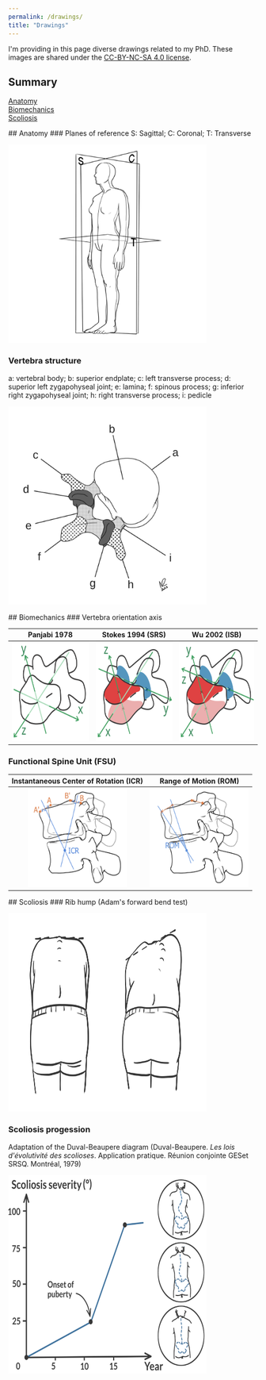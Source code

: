 ```yaml
---
permalink: /drawings/
title: "Drawings"
---
```


I'm providing in this page diverse drawings related to my PhD. These images are shared under the [CC-BY-NC-SA 4.0 license](https://creativecommons.org/licenses/by-nc-sa/4.0/).

## Summary
[Anatomy](#anatomy)\
[Biomechanics](#biomechanics)\
[Scoliosis](#scoliosis)


<a name="anatomy"/>
## Anatomy
### Planes of reference
S: Sagittal; C: Coronal; T: Transverse
<p class="flotte">
<img src="/images/drawings/anatomical_planes.png" width="400" height="400">
</p>

### Vertebra structure
a: vertebral body; b: superior endplate; c: left transverse process; d: superior left zygapohyseal joint; e: lamina; f: spinous process; g: inferior right zygapohyseal joint; h: right transverse process; i: pedicle

<p class="flotte">
<img src="/images/drawings/vertebra_structure.png" width="400" height="400">
</p>


<a name="biomechanics"/>
## Biomechanics
### Vertebra orientation axis

|  Panjabi 1978     | Stokes 1994 (SRS)| Wu 2002 (ISB)   |
|:----------------: |:----------------:| :--------------:|
| <img width="200" height="200" src="/images/drawings/vertebra_orientations_panjabi1978.png">  |  <img width="200" height="200" src="/images/drawings/vertebra_orientations_stokes1994.png">  |  <img width="200" height="200" src="/images/drawings/vertebra_orientations_wu2002.png"> |

### Functional Spine Unit (FSU)

|  Instantaneous Center of Rotation (ICR)     | Range of Motion (ROM) |
|:------------------------------------------: |:---------------------:|
| <img width="200" height="200" src="/images/drawings/fsu_icr.png">  |  <img width="200" height="200" src="/images/drawings/fsu_rom.png">  |


<a name="scoliosis"/>
## Scoliosis
### Rib hump (Adam's forward bend test)
<p class="flotte">
<img src="/images/drawings/rib_hump.png" width="400" height="400">
</p>


### Scoliosis progession
Adaptation of the Duval-Beaupere diagram (Duval-Beaupere. *Les lois d'évolutivité des scolioses*. Application pratique. Réunion conjointe GESet SRSQ. Montréal, 1979)
<p class="flotte">
<img src="/images/duval_beaupere.png" width="400" height="400" align="top">
</p>
